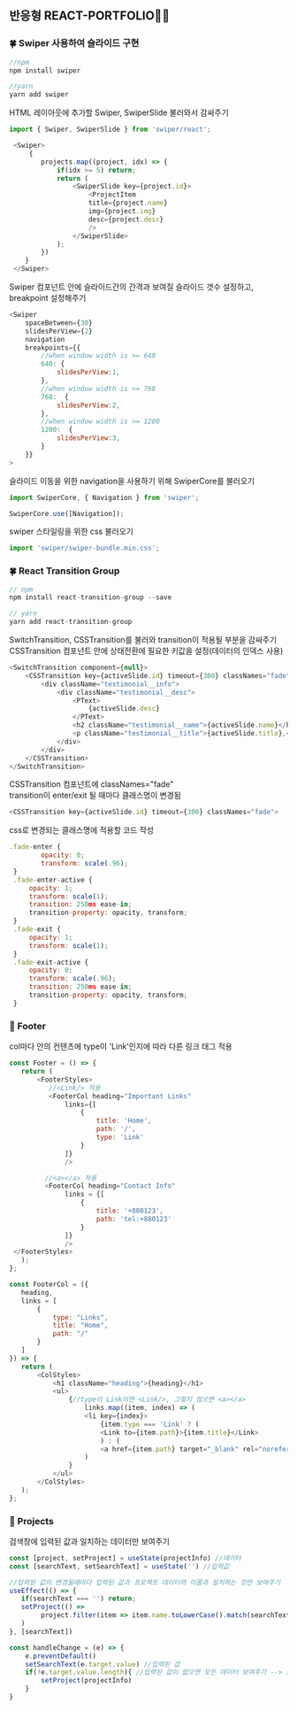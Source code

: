 ## 반응형 REACT-PORTFOLIO👩🏻

###  🍀 Swiper 사용하여 슬라이드 구현
```javascript 
//npm
npm install swiper

//yarn
yarn add swiper
```
HTML 레이아웃에 추가할 Swiper, SwiperSlide 불러와서 감싸주기
```javascript
import { Swiper, SwiperSlide } from 'swiper/react';

 <Swiper>
     {
        projects.map((project, idx) => {
            if(idx >= 5) return;
            return (
                <SwiperSlide key={project.id}>
                    <ProjectItem
                    title={project.name}
                    img={project.img}
                    desc={project.desc}
                    />
                </SwiperSlide>
            );
        })
    }
 </Swiper>
 ```
Swiper 컴포넌트 안에 슬라이드간의 간격과 보여질 슬라이드 갯수 설정하고, breakpoint 설정해주기
```javascript
<Swiper 
    spaceBetween={30} 
    slidesPerView={2} 
    navigation
    breakpoints={{   
        //when window width is >= 640
        640: {
            slidesPerView:1,
        },
        //when window width is >= 768
        768:  {
            slidesPerView:2,
        },
        //when window width is >= 1200
        1200:  {
            slidesPerView:3,
        }
    }}
>
```
슬라이드 이동을 위한 navigation을 사용하기 위해 SwiperCore를 불러오기
```javascript
import SwiperCore, { Navigation } from 'swiper'; 

SwiperCore.use([Navigation]);
```
swiper 스타일링을 위한 css 불러오기
```javascript
import 'swiper/swiper-bundle.min.css';
```

### 🍀 React Transition Group 
```javascript
// npm
npm install react-transition-group --save

// yarn
yarn add react-transition-group
```
SwitchTransition, CSSTransition를 불러와 transition이 적용될 부분을 감싸주기<br/>
CSSTransition 컴포넌트 안에 상태전환에 필요한 키값을 설정(데이터의 인덱스 사용)
```javascript
<SwitchTransition component={null}>
    <CSSTransition key={activeSlide.id} timeout={300} classNames="fade">
        <div className="testimonial__info">
            <div className="testimonial__desc">
                <PText>
                    {activeSlide.desc}
                </PText>
                <h2 className="testimonial__name">{activeSlide.name}</h2>
                <p className="testimonial__title">{activeSlide.title},<br/>{activeSlide.org}</p>
            </div>
        </div>
    </CSSTransition>
</SwitchTransition>
```
CSSTransition 컴포넌트에 classNames="fade"<br/>
transition이 enter/exit 될 때마다 클래스명이 변경됨<br/>
```javascript
<CSSTransition key={activeSlide.id} timeout={300} classNames="fade">
```
css로 변경되는 클래스명에 적용할 코드 작성
```javascript
.fade-enter {
        opacity: 0;
        transform: scale(.96);
 }
 .fade-enter-active {
     opacity: 1;
     transform: scale(1);
     transition: 250ms ease-in;
     transition-property: opacity, transform;
 }
 .fade-exit {
     opacity: 1;
     transform: scale(1);
 }
 .fade-exit-active {
     opacity: 0;
     transform: scale(.96);
     transition: 250ms ease-in;  
     transition-property: opacity, transform;                                
 }
 ```
### 🍭 Footer 
col마다 안의 컨텐츠에 type이 'Link'인지에 따라 다른 링크 태그 적용
 ```javascript
 const Footer = () => {
    return (
        <FooterStyles>
           //<Link/> 적용
           <FooterCol heading="Important Links"
               links={[
                   {
                       title: 'Home',
                       path: '/',
                       type: 'Link'
                   }
               ]}
               />
 
          //<a></a> 적용
          <FooterCol heading="Contact Info"
               links = {[
                   {
                       title: '+880123',
                       path: 'tel:+880123'
                   }
               ]}
               />
  </FooterStyles>
    );
};
 
const FooterCol = ({
    heading,
    links = [
        {
            type: "Links",
            title: "Home",
            path: "/"
        }
    ]
}) => {
    return (
        <ColStyles>
            <h1 className="heading">{heading}</h1>
            <ul>
                {//type이 Link이면 <Link/>, 그렇지 않으면 <a></a>
                    links.map((item, index) => (
                    <li key={index}>
                        {item.type === 'Link' ? (
                        <Link to={item.path}>{item.title}</Link>
                        ) : (
                        <a href={item.path} target="_blank" rel="noreferrer">{item.title}</a>)}</li>)
                    )
                }
            </ul>
        </ColStyles>
    );
};
 ```
 
### 🍭 Projects
검색창에 입력된 값과 일치하는 데이터만 보여주기
 ```javascript
 const [project, setProject] = useState(projectInfo) //데이터
 const [searchText, setSearchText] = useState('') //입력값

 //입력된 값이 변경될때마다 입력된 값과 프로젝트 데이터의 이름과 일치하는 것만 보여주기
 useEffect(() => {
    if(searchText === '') return;
    setProject(() =>  
         project.filter(item => item.name.toLowerCase().match(searchText.toLowerCase())) 
    )
 }, [searchText])

 const handleChange = (e) => {
     e.preventDefault()
     setSearchText(e.target.value) //입력된 값
     if(!e.target.value.length){ //입력된 값이 없으면 모든 데이터 보여주기 --> 초기화
         setProject(projectInfo)
     }
 }
 ```
 
